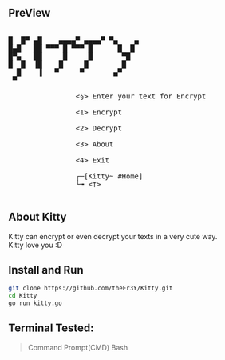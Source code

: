 ## PreView
<pre>

█  █▀ ▄█    ▄▄▄▄▀ ▄▄▄▄▀ ▀▄    ▄
█▄█   ██ ▀▀▀ █ ▀▀▀ █      █  █
█▀▄   ██     █     █       ▀█
█  █  ▐█    █     █        █
  █    ▐   ▀     ▀       ▄▀
 ▀

                <§> Enter your text for Encrypt

                <1> Encrypt

                <2> Decrypt

                <3> About

                <4> Exit

                ┌─[Kitty~ #Home]
                └╼ <†>

</pre>

## About Kitty
Kitty can encrypt or even decrypt your texts in a very cute way.</br>
Kitty love you :D

## Install and Run
```bash
git clone https://github.com/theFr3Y/Kitty.git
cd Kitty
go run kitty.go
````

## Terminal Tested:
> Command Prompt(CMD)
> Bash

